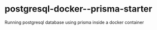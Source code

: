 # postgresql-docker--prisma-starter
Running postgresql database using prisma inside a docker container

